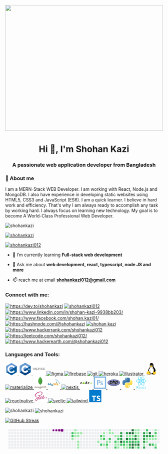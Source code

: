 <a href="#"><img width="100%" src="https://sohelislamimran.netlify.app/static/media/Developer.e0ed7fbf.svg" height="400px"/></a>
<p align="center">
<!-- <img src="https://komarev.com/ghpvc/?username=shohankazi&style=for-the-badge" alt="Shohan Kazi" /> -->
</p>
<h1 align="center">Hi 👋, I'm Shohan Kazi</h1>
<h3 align="center">A passionate web application developer from Bangladesh</h3>

### 📖 About me

I am a MERN-Stack WEB Developer. I am working with React, Node.js and MongoDB. I also have experience in developing static websites using HTML5, CSS3 and JavaScript (ES6). I am a quick learner. I believe in hard work and efficiency. That's why I am always ready to accomplish any task by working hard. I always focus on learning new technology. My goal is to become A World-Class Professional Web Developer. 
<p align="left"> <img src="https://komarev.com/ghpvc/?username=shohankazi&label=Profile%20views&color=0e75b6&style=for-the-badge" alt="shohankazi" /> </p>

<p align="left"> <a href="https://github.com/ryo-ma/github-profile-trophy"><img src="https://github-profile-trophy.vercel.app/?username=shohankazi" alt="shohankazi" /></a> </p>

<p align="left"> <a href="https://twitter.com/shohankazi012" target="blank"><img src="https://img.shields.io/twitter/follow/shohankazi012?logo=twitter&style=for-the-badge" alt="shohankazi012" /></a> </p>

- 🌱 I’m currently learning **Full-stack web development**

- 💬 Ask me about **web development, react, typescript, node JS and more**

- 📫 reach me at email **shohankazi012@gmail.com**

<h3 align="left">Connect with me:</h3>
<p align="left">
<a href="https://dev.to/shohankazi" target="blank"><img align="center" src="https://raw.githubusercontent.com/rahuldkjain/github-profile-readme-generator/master/src/images/icons/Social/devto.svg" alt="https://dev.to/shohankazi" height="30" width="40" /></a>
<a href="https://twitter.com/shohankazi012" target="blank"><img align="center" src="https://raw.githubusercontent.com/rahuldkjain/github-profile-readme-generator/master/src/images/icons/Social/twitter.svg" alt="shohankazi012" height="30" width="40" /></a>
<a href="https://linkedin.com/in/shohan-kazi-9938bb203/" target="blank"><img align="center" src="https://raw.githubusercontent.com/rahuldkjain/github-profile-readme-generator/master/src/images/icons/Social/linked-in-alt.svg" alt="https://www.linkedin.com/in/shohan-kazi-9938bb203/" height="30" width="40" /></a>
<a href="https://fb.com/shohan.kazi01/" target="blank"><img align="center" src="https://raw.githubusercontent.com/rahuldkjain/github-profile-readme-generator/master/src/images/icons/Social/facebook.svg" alt="https://www.facebook.com/shohan.kazi01/" height="30" width="40" /></a>
<a href="https://hashnode.com/@shohankazi" target="blank"><img align="center" src="https://raw.githubusercontent.com/rahuldkjain/github-profile-readme-generator/master/src/images/icons/Social/hashnode.svg" alt="https://hashnode.com/@shohankazi" height="30" width="40" /></a>
<a href="https://www.youtube.com/c/shohan kazi" target="blank"><img align="center" src="https://raw.githubusercontent.com/rahuldkjain/github-profile-readme-generator/master/src/images/icons/Social/youtube.svg" alt="shohan kazi" height="30" width="40" /></a>
<a href="https://www.hackerrank.com/shohankazi012" target="blank"><img align="center" src="https://raw.githubusercontent.com/rahuldkjain/github-profile-readme-generator/master/src/images/icons/Social/hackerrank.svg" alt="https://www.hackerrank.com/shohankazi012" height="30" width="40" /></a>
<a href="https://www.leetcode.com/shohankazi012/" target="blank"><img align="center" src="https://raw.githubusercontent.com/rahuldkjain/github-profile-readme-generator/master/src/images/icons/Social/leet-code.svg" alt="https://leetcode.com/shohankazi012/" height="30" width="40" /></a>
<a href="https://www.hackerearth.com/@shohankazi012" target="blank"><img align="center" src="https://raw.githubusercontent.com/rahuldkjain/github-profile-readme-generator/master/src/images/icons/Social/hackerearth.svg" alt="https://www.hackerearth.com/@shohankazi012" height="30" width="40" /></a>
</p>

<h3 align="left">Languages and Tools:</h3>
<p align="left"> <a href="https://www.cprogramming.com/" target="_blank" rel="noreferrer"> <img src="https://raw.githubusercontent.com/devicons/devicon/master/icons/c/c-original.svg" alt="c" width="40" height="40"/> </a> <a href="https://www.w3schools.com/cpp/" target="_blank" rel="noreferrer"> <img src="https://raw.githubusercontent.com/devicons/devicon/master/icons/cplusplus/cplusplus-original.svg" alt="cplusplus" width="40" height="40"/> </a>  <a href="https://expressjs.com" target="_blank" rel="noreferrer"> <img src="https://raw.githubusercontent.com/devicons/devicon/master/icons/express/express-original-wordmark.svg" alt="express" width="40" height="40"/> </a> <a href="https://www.figma.com/" target="_blank" rel="noreferrer"> <img src="https://www.vectorlogo.zone/logos/figma/figma-icon.svg" alt="figma" width="40" height="40"/> </a> <a href="https://firebase.google.com/" target="_blank" rel="noreferrer"> <img src="https://www.vectorlogo.zone/logos/firebase/firebase-icon.svg" alt="firebase" width="40" height="40"/> </a> <a href="https://git-scm.com/" target="_blank" rel="noreferrer"> <img src="https://www.vectorlogo.zone/logos/git-scm/git-scm-icon.svg" alt="git" width="40" height="40"/> </a> <a href="https://heroku.com" target="_blank" rel="noreferrer"> <img src="https://www.vectorlogo.zone/logos/heroku/heroku-icon.svg" alt="heroku" width="40" height="40"/> </a> <a href="https://www.adobe.com/in/products/illustrator.html" target="_blank" rel="noreferrer"> <img src="https://www.vectorlogo.zone/logos/adobe_illustrator/adobe_illustrator-icon.svg" alt="illustrator" width="40" height="40"/> </a> <a href="https://www.linux.org/" target="_blank" rel="noreferrer"> <img src="https://raw.githubusercontent.com/devicons/devicon/master/icons/linux/linux-original.svg" alt="linux" width="40" height="40"/> </a> <a href="https://materializecss.com/" target="_blank" rel="noreferrer"> <img src="https://raw.githubusercontent.com/prplx/svg-logos/5585531d45d294869c4eaab4d7cf2e9c167710a9/svg/materialize.svg" alt="materialize" width="40" height="40"/> </a> <a href="https://www.mongodb.com/" target="_blank" rel="noreferrer"> <img src="https://raw.githubusercontent.com/devicons/devicon/master/icons/mongodb/mongodb-original-wordmark.svg" alt="mongodb" width="40" height="40"/> </a> <a href="https://www.mysql.com/" target="_blank" rel="noreferrer"> <img src="https://raw.githubusercontent.com/devicons/devicon/master/icons/mysql/mysql-original-wordmark.svg" alt="mysql" width="40" height="40"/> </a> <a href="https://nextjs.org/" target="_blank" rel="noreferrer"> <img src="https://cdn.worldvectorlogo.com/logos/nextjs-2.svg" alt="nextjs" width="40" height="40"/> </a> <a href="https://nodejs.org" target="_blank" rel="noreferrer"> <img src="https://raw.githubusercontent.com/devicons/devicon/master/icons/nodejs/nodejs-original-wordmark.svg" alt="nodejs" width="40" height="40"/> </a> <a href="https://www.photoshop.com/en" target="_blank" rel="noreferrer"> <img src="https://raw.githubusercontent.com/devicons/devicon/master/icons/photoshop/photoshop-line.svg" alt="photoshop" width="40" height="40"/> </a> <a href="https://www.php.net" target="_blank" rel="noreferrer"> <img src="https://raw.githubusercontent.com/devicons/devicon/master/icons/php/php-original.svg" alt="php" width="40" height="40"/> </a> <a href="https://www.python.org" target="_blank" rel="noreferrer"> <img src="https://raw.githubusercontent.com/devicons/devicon/master/icons/python/python-original.svg" alt="python" width="40" height="40"/> </a> <a href="https://reactjs.org/" target="_blank" rel="noreferrer"> <img src="https://raw.githubusercontent.com/devicons/devicon/master/icons/react/react-original-wordmark.svg" alt="react" width="40" height="40"/> </a> <a href="https://reactnative.dev/" target="_blank" rel="noreferrer"> <img src="https://reactnative.dev/img/header_logo.svg" alt="reactnative" width="40" height="40"/> </a>  <a href="https://sass-lang.com" target="_blank" rel="noreferrer"> <img src="https://raw.githubusercontent.com/devicons/devicon/master/icons/sass/sass-original.svg" alt="sass" width="40" height="40"/> </a> <a href="https://svelte.dev" target="_blank" rel="noreferrer"> <img src="https://upload.wikimedia.org/wikipedia/commons/1/1b/Svelte_Logo.svg" alt="svelte" width="40" height="40"/> </a> <a href="https://tailwindcss.com/" target="_blank" rel="noreferrer"> <img src="https://www.vectorlogo.zone/logos/tailwindcss/tailwindcss-icon.svg" alt="tailwind" width="40" height="40"/> </a> <a href="https://www.typescriptlang.org/" target="_blank" rel="noreferrer"> <img src="https://raw.githubusercontent.com/devicons/devicon/master/icons/typescript/typescript-original.svg" alt="typescript" width="40" height="40"/> </a>  </p>

<p><img align="left" src="https://github-readme-stats.vercel.app/api/top-langs?username=shohankazi&show_icons=true&locale=en&layout=compact" alt="shohankazi" /></p>

<p>&nbsp;<img align="center" src="https://github-readme-stats.vercel.app/api?username=shohankazi&show_icons=true&locale=en" alt="shohankazi" /></p>

[![GitHub Streak](https://github-readme-streak-stats.herokuapp.com?user=shohankazi&theme=dark)](https://git.io/streak-stats)
<svg viewBox="-16 -32 880 192" width="880" height="192" xmlns="http://www.w3.org/2000/svg"><style>@keyframes c0{63.77%{fill:var(--c2)}63.79%,to{fill:var(--ce)}}@keyframes c1{63.54%{fill:var(--c2)}63.56%,to{fill:var(--ce)}}@keyframes c2{7.28%{fill:var(--c1)}7.3%,to{fill:var(--ce)}}@keyframes c3{5.46%{fill:var(--c1)}5.48%,to{fill:var(--ce)}}@keyframes c4{5.68%{fill:var(--c1)}5.7%,to{fill:var(--ce)}}@keyframes c5{6.82%{fill:var(--c1)}6.84%,to{fill:var(--ce)}}@keyframes c6{5.91%{fill:var(--c1)}5.93%,to{fill:var(--ce)}}@keyframes c7{6.6%{fill:var(--c1)}6.62%,to{fill:var(--ce)}}@keyframes c8{7.96%{fill:var(--c1)}7.98%,to{fill:var(--ce)}}@keyframes c9{8.19%{fill:var(--c1)}8.21%,to{fill:var(--ce)}}@keyframes ca{8.42%{fill:var(--c1)}8.44%,to{fill:var(--ce)}}@keyframes cb{6.14%{fill:var(--c1)}6.16%,to{fill:var(--ce)}}@keyframes cc{10.47%{fill:var(--c1)}10.49%,to{fill:var(--ce)}}@keyframes cd{61.27%{fill:var(--c2)}61.29%,to{fill:var(--ce)}}@keyframes ce{29.15%{fill:var(--c1)}29.17%,to{fill:var(--ce)}}@keyframes cf{59.22%{fill:var(--c2)}59.24%,to{fill:var(--ce)}}@keyframes cg{30.29%{fill:var(--c1)}30.31%,to{fill:var(--ce)}}@keyframes ch{30.51%{fill:var(--c1)}30.53%,to{fill:var(--ce)}}@keyframes ci{59.9%{fill:var(--c2)}59.92%,to{fill:var(--ce)}}@keyframes cj{28.46%{fill:var(--c1)}28.48%,to{fill:var(--ce)}}@keyframes ck{11.15%{fill:var(--c1)}11.17%,to{fill:var(--ce)}}@keyframes cl{58.76%{fill:var(--c2)}58.78%,to{fill:var(--ce)}}@keyframes cm{28.01%{fill:var(--c1)}28.03%,to{fill:var(--ce)}}@keyframes cn{33.25%{fill:var(--c1)}33.27%,to{fill:var(--ce)}}@keyframes co{31.2%{fill:var(--c1)}31.22%,to{fill:var(--ce)}}@keyframes cp{60.35%{fill:var(--c2)}60.37%,to{fill:var(--ce)}}@keyframes cq{11.38%{fill:var(--c1)}11.4%,to{fill:var(--ce)}}@keyframes cr{31.43%{fill:var(--c1)}31.45%,to{fill:var(--ce)}}@keyframes cs{31.88%{fill:var(--c1)}31.9%,to{fill:var(--ce)}}@keyframes ct{57.39%{fill:var(--c2)}57.41%,to{fill:var(--ce)}}@keyframes cu{12.06%{fill:var(--c1)}12.08%,to{fill:var(--ce)}}@keyframes cv{57.85%{fill:var(--c2)}57.87%,to{fill:var(--ce)}}@keyframes cw{32.11%{fill:var(--c1)}32.13%,to{fill:var(--ce)}}@keyframes cx{42.81%{fill:var(--c2)}42.83%,to{fill:var(--ce)}}@keyframes cy{42.59%{fill:var(--c1)}42.61%,to{fill:var(--ce)}}@keyframes cz{12.29%{fill:var(--c1)}12.31%,to{fill:var(--ce)}}@keyframes c10{12.52%{fill:var(--c1)}12.54%,to{fill:var(--ce)}}@keyframes c11{74.48%{fill:var(--c3)}74.5%,to{fill:var(--ce)}}@keyframes c12{74.25%{fill:var(--c3)}74.27%,to{fill:var(--ce)}}@keyframes c13{74.02%{fill:var(--c3)}74.04%,to{fill:var(--ce)}}@keyframes c14{84.27%{fill:var(--c4)}84.29%,to{fill:var(--ce)}}@keyframes c15{56.71%{fill:var(--c2)}56.73%,to{fill:var(--ce)}}@keyframes c16{56.25%{fill:var(--c2)}56.27%,to{fill:var(--ce)}}@keyframes c17{41.45%{fill:var(--c2)}41.47%,to{fill:var(--ce)}}@keyframes c18{12.97%{fill:var(--c1)}12.99%,to{fill:var(--ce)}}@keyframes c19{74.93%{fill:var(--c3)}74.95%,to{fill:var(--ce)}}@keyframes c1a{35.53%{fill:var(--c1)}35.55%,to{fill:var(--ce)}}@keyframes c1b{83.59%{fill:var(--c4)}83.61%,to{fill:var(--ce)}}@keyframes c1c{54.66%{fill:var(--c2)}54.68%,to{fill:var(--ce)}}@keyframes c1d{41.22%{fill:var(--c1)}41.24%,to{fill:var(--ce)}}@keyframes c1e{13.2%{fill:var(--c1)}13.22%,to{fill:var(--ce)}}@keyframes c1f{82.91%{fill:var(--c4)}82.93%,to{fill:var(--ce)}}@keyframes c1g{35.75%{fill:var(--c1)}35.77%,to{fill:var(--ce)}}@keyframes c1h{36.44%{fill:var(--c2)}36.46%,to{fill:var(--ce)}}@keyframes c1i{54.89%{fill:var(--c2)}54.91%,to{fill:var(--ce)}}@keyframes c1j{72.88%{fill:var(--c3)}72.9%,to{fill:var(--ce)}}@keyframes c1k{53.98%{fill:var(--c2)}54%,to{fill:var(--ce)}}@keyframes c1l{82.45%{fill:var(--c4)}82.47%,to{fill:var(--ce)}}@keyframes c1m{82.22%{fill:var(--c4)}82.24%,to{fill:var(--ce)}}@keyframes c1n{35.98%{fill:var(--c1)}36%,to{fill:var(--ce)}}@keyframes c1o{36.21%{fill:var(--c2)}36.23%,to{fill:var(--ce)}}@keyframes c1p{72.43%{fill:var(--c3)}72.45%,to{fill:var(--ce)}}@keyframes c1q{85.41%{fill:var(--c4)}85.43%,to{fill:var(--ce)}}@keyframes c1r{85.64%{fill:var(--c4)}85.66%,to{fill:var(--ce)}}@keyframes c1s{19.81%{fill:var(--c1)}19.83%,to{fill:var(--ce)}}@keyframes c1t{20.04%{fill:var(--c1)}20.06%,to{fill:var(--ce)}}@keyframes c1u{75.84%{fill:var(--c3)}75.86%,to{fill:var(--ce)}}@keyframes c1v{81.54%{fill:var(--c4)}81.56%,to{fill:var(--ce)}}@keyframes c1w{72.2%{fill:var(--c2)}72.22%,to{fill:var(--ce)}}@keyframes c1x{80.63%{fill:var(--c3)}80.65%,to{fill:var(--ce)}}@keyframes c1y{46.23%{fill:var(--c1)}46.25%,to{fill:var(--ce)}}@keyframes c1z{19.58%{fill:var(--c1)}19.6%,to{fill:var(--ce)}}@keyframes c20{20.26%{fill:var(--c1)}20.28%,to{fill:var(--ce)}}@keyframes c21{20.49%{fill:var(--c1)}20.51%,to{fill:var(--ce)}}@keyframes c22{20.72%{fill:var(--c1)}20.74%,to{fill:var(--ce)}}@keyframes c23{47.37%{fill:var(--c2)}47.39%,to{fill:var(--ce)}}@keyframes c24{80.86%{fill:var(--c4)}80.88%,to{fill:var(--ce)}}@keyframes c25{46.46%{fill:var(--c2)}46.48%,to{fill:var(--ce)}}@keyframes c26{70.83%{fill:var(--c3)}70.85%,to{fill:var(--ce)}}@keyframes c27{76.53%{fill:var(--c3)}76.55%,to{fill:var(--ce)}}@keyframes c28{77.67%{fill:var(--c3)}77.69%,to{fill:var(--ce)}}@keyframes c29{77.89%{fill:var(--c3)}77.91%,to{fill:var(--ce)}}@keyframes c2a{15.25%{fill:var(--c1)}15.27%,to{fill:var(--ce)}}@keyframes c2b{78.35%{fill:var(--c3)}78.37%,to{fill:var(--ce)}}@keyframes c2c{48.96%{fill:var(--c2)}48.98%,to{fill:var(--ce)}}@keyframes c2d{70.61%{fill:var(--c1)}70.63%,to{fill:var(--ce)}}@keyframes c2e{76.76%{fill:var(--c3)}76.78%,to{fill:var(--ce)}}@keyframes c2f{15.94%{fill:var(--c1)}15.96%,to{fill:var(--ce)}}@keyframes c2g{15.71%{fill:var(--c1)}15.73%,to{fill:var(--ce)}}@keyframes c2h{88.14%{fill:var(--c4)}88.16%,to{fill:var(--ce)}}@keyframes c2i{76.98%{fill:var(--c3)}77%,to{fill:var(--ce)}}@keyframes c2j{16.16%{fill:var(--c1)}16.18%,to{fill:var(--ce)}}@keyframes c2k{79.03%{fill:var(--c3)}79.05%,to{fill:var(--ce)}}@keyframes c2l{50.33%{fill:var(--c2)}50.35%,to{fill:var(--ce)}}@keyframes c2m{16.39%{fill:var(--c1)}16.41%,to{fill:var(--ce)}}@keyframes c2n{51.02%{fill:var(--c2)}51.04%,to{fill:var(--ce)}}@keyframes c2o{17.76%{fill:var(--c1)}17.78%,to{fill:var(--ce)}}@keyframes c2p{49.88%{fill:var(--c2)}49.9%,to{fill:var(--ce)}}@keyframes c2q{16.85%{fill:var(--c1)}16.87%,to{fill:var(--ce)}}@keyframes c2r{16.62%{fill:var(--c1)}16.64%,to{fill:var(--ce)}}@keyframes c2s{23%{fill:var(--c1)}23.02%,to{fill:var(--ce)}}@keyframes c2t{51.47%{fill:var(--c2)}51.49%,to{fill:var(--ce)}}@keyframes u0{5.46%{transform:scale(0,1)}5.48%,5.68%{transform:scale(.02,1)}5.7%,5.91%{transform:scale(.04,1)}5.93%,6.14%{transform:scale(.07,1)}6.16%,6.6%{transform:scale(.09,1)}6.62%,6.82%{transform:scale(.11,1)}6.84%,7.28%{transform:scale(.13,1)}7.3%,7.96%{transform:scale(.15,1)}7.98%,8.19%{transform:scale(.17,1)}8.21%,8.42%{transform:scale(.2,1)}10.47%,8.44%{transform:scale(.22,1)}10.49%,11.15%{transform:scale(.24,1)}11.17%,11.38%{transform:scale(.26,1)}11.4%,12.06%{transform:scale(.28,1)}12.08%,12.29%{transform:scale(.3,1)}12.31%,12.52%{transform:scale(.33,1)}12.54%,12.97%{transform:scale(.35,1)}12.99%,13.2%{transform:scale(.37,1)}13.22%,15.25%{transform:scale(.39,1)}15.27%,15.71%{transform:scale(.41,1)}15.73%,15.94%{transform:scale(.43,1)}15.96%,16.16%{transform:scale(.46,1)}16.18%,16.39%{transform:scale(.48,1)}16.41%,16.62%{transform:scale(.5,1)}16.64%,16.85%{transform:scale(.52,1)}16.87%,17.76%{transform:scale(.54,1)}17.78%,19.58%{transform:scale(.57,1)}19.6%,19.81%{transform:scale(.59,1)}19.83%,20.04%{transform:scale(.61,1)}20.06%,20.26%{transform:scale(.63,1)}20.28%,20.49%{transform:scale(.65,1)}20.51%,20.72%{transform:scale(.67,1)}20.74%,23%{transform:scale(.7,1)}23.02%,28.01%{transform:scale(.72,1)}28.03%,28.46%{transform:scale(.74,1)}28.48%,29.15%{transform:scale(.76,1)}29.17%,30.29%{transform:scale(.78,1)}30.31%,30.51%{transform:scale(.8,1)}30.53%,31.2%{transform:scale(.83,1)}31.22%,31.43%{transform:scale(.85,1)}31.45%,31.88%{transform:scale(.87,1)}31.9%,32.11%{transform:scale(.89,1)}32.13%,33.25%{transform:scale(.91,1)}33.27%,35.53%{transform:scale(.93,1)}35.55%,35.75%{transform:scale(.96,1)}35.77%,35.98%{transform:scale(.98,1)}36%,to{transform:scale(1,1)}}@keyframes u1{36.21%{transform:scale(0,1)}36.23%,36.44%{transform:scale(.5,1)}36.46%,to{transform:scale(1,1)}}@keyframes u2{41.22%{transform:scale(0,1)}41.24%,to{transform:scale(1,1)}}@keyframes u3{41.45%{transform:scale(0,1)}41.47%,to{transform:scale(1,1)}}@keyframes u4{42.59%{transform:scale(0,1)}42.61%,to{transform:scale(1,1)}}@keyframes u5{42.81%{transform:scale(0,1)}42.83%,to{transform:scale(1,1)}}@keyframes u6{46.23%{transform:scale(0,1)}46.25%,to{transform:scale(1,1)}}@keyframes u7{46.46%{transform:scale(0,1)}46.48%,47.37%{transform:scale(.05,1)}47.39%,48.96%{transform:scale(.1,1)}48.98%,49.88%{transform:scale(.14,1)}49.9%,50.33%{transform:scale(.19,1)}50.35%,51.02%{transform:scale(.24,1)}51.04%,51.47%{transform:scale(.29,1)}51.49%,53.98%{transform:scale(.33,1)}54%,54.66%{transform:scale(.38,1)}54.68%,54.89%{transform:scale(.43,1)}54.91%,56.25%{transform:scale(.48,1)}56.27%,56.71%{transform:scale(.52,1)}56.73%,57.39%{transform:scale(.57,1)}57.41%,57.85%{transform:scale(.62,1)}57.87%,58.76%{transform:scale(.67,1)}58.78%,59.22%{transform:scale(.71,1)}59.24%,59.9%{transform:scale(.76,1)}59.92%,60.35%{transform:scale(.81,1)}60.37%,61.27%{transform:scale(.86,1)}61.29%,63.54%{transform:scale(.9,1)}63.56%,63.77%{transform:scale(.95,1)}63.79%,to{transform:scale(1,1)}}@keyframes u8{70.61%{transform:scale(0,1)}70.63%,to{transform:scale(1,1)}}@keyframes u9{70.83%{transform:scale(0,1)}70.85%,to{transform:scale(1,1)}}@keyframes ua{72.2%{transform:scale(0,1)}72.22%,to{transform:scale(1,1)}}@keyframes ub{72.43%{transform:scale(0,1)}72.45%,72.88%{transform:scale(.07,1)}72.9%,74.02%{transform:scale(.13,1)}74.04%,74.25%{transform:scale(.2,1)}74.27%,74.48%{transform:scale(.27,1)}74.5%,74.93%{transform:scale(.33,1)}74.95%,75.84%{transform:scale(.4,1)}75.86%,76.53%{transform:scale(.47,1)}76.55%,76.76%{transform:scale(.53,1)}76.78%,76.98%{transform:scale(.6,1)}77%,77.67%{transform:scale(.67,1)}77.69%,77.89%{transform:scale(.73,1)}77.91%,78.35%{transform:scale(.8,1)}78.37%,79.03%{transform:scale(.87,1)}79.05%,80.63%{transform:scale(.93,1)}80.65%,to{transform:scale(1,1)}}@keyframes uc{80.86%{transform:scale(0,1)}80.88%,81.54%{transform:scale(.1,1)}81.56%,82.22%{transform:scale(.2,1)}82.24%,82.45%{transform:scale(.3,1)}82.47%,82.91%{transform:scale(.4,1)}82.93%,83.59%{transform:scale(.5,1)}83.61%,84.27%{transform:scale(.6,1)}84.29%,85.41%{transform:scale(.7,1)}85.43%,85.64%{transform:scale(.8,1)}85.66%,88.14%{transform:scale(.9,1)}88.16%,to{transform:scale(1,1)}}@keyframes s0{0%,99.77%{transform:translate(0,-16px)}.23%{transform:translate(0,0)}5.47%{transform:translate(368px,0)}5.69%{transform:translate(368px,16px)}6.15%{transform:translate(400px,16px)}6.38%{transform:translate(400px,32px)}6.83%{transform:translate(368px,32px)}7.06%{transform:translate(368px,48px)}7.29%{transform:translate(352px,48px)}7.52%{transform:translate(352px,64px)}7.97%{transform:translate(384px,64px)}8.43%{transform:translate(384px,96px)}10.02%{transform:translate(496px,96px)}10.48%{transform:translate(496px,64px)}11.62%{transform:translate(576px,64px)}11.85%,39.64%,58.31%{transform:translate(576px,80px)}12.3%,40.09%,56.95%{transform:translate(608px,80px)}12.53%,40.32%,42.14%,44.42%{transform:translate(608px,96px)}13.21%,41%,54.21%{transform:translate(656px,96px)}13.44%{transform:translate(656px,112px)}14.58%{transform:translate(736px,112px)}15.03%,21.41%{transform:translate(736px,80px)}15.49%,21.87%{transform:translate(768px,80px)}15.95%{transform:translate(768px,48px)}16.63%{transform:translate(816px,48px)}16.86%{transform:translate(816px,32px)}17.08%{transform:translate(832px,32px)}17.54%{transform:translate(832px,0)}17.77%,49.66%{transform:translate(816px,0)}18%{transform:translate(816px,-16px)}19.36%{transform:translate(720px,-16px)}19.59%{transform:translate(720px,0)}19.82%,69.48%{transform:translate(704px,0)}20.05%,82%{transform:translate(704px,16px)}20.27%{transform:translate(720px,16px)}20.73%,47.61%,81.32%{transform:translate(720px,48px)}20.96%,47.84%{transform:translate(736px,48px)}22.1%{transform:translate(768px,64px)}22.78%{transform:translate(816px,64px)}23.01%,51.25%{transform:translate(816px,80px)}23.23%{transform:translate(832px,80px)}23.69%{transform:translate(832px,112px)}27.33%{transform:translate(576px,112px)}27.56%,58.09%{transform:translate(576px,96px)}28.25%{transform:translate(528px,96px)}28.7%,59.68%{transform:translate(528px,64px)}28.93%,59.45%{transform:translate(512px,64px)}29.16%{transform:translate(512px,48px)}29.38%{transform:translate(496px,48px)}29.84%{transform:translate(496px,16px)}30.3%{transform:translate(528px,16px)}30.52%{transform:translate(528px,32px)}30.98%,60.59%{transform:translate(560px,32px)}31.21%,33.49%{transform:translate(560px,16px)}31.66%,67.2%{transform:translate(592px,16px)}31.89%,38.72%,43.28%{transform:translate(592px,32px)}32.12%,43.05%{transform:translate(608px,32px)}32.57%,34.4%{transform:translate(608px,0)}33.26%{transform:translate(560px,0)}34.17%{transform:translate(608px,16px)}34.85%,37.59%{transform:translate(640px,0)}35.31%,37.13%,55.81%{transform:translate(640px,32px)}35.99%{transform:translate(688px,32px)}36.22%{transform:translate(688px,48px)}36.45%{transform:translate(672px,48px)}36.67%,55.35%{transform:translate(672px,32px)}38.27%,67.43%{transform:translate(592px,0)}38.95%{transform:translate(576px,32px)}41.23%,73.12%{transform:translate(656px,80px)}41.46%,56.49%{transform:translate(640px,80px)}41.69%{transform:translate(640px,96px)}43.51%{transform:translate(592px,48px)}43.74%{transform:translate(608px,48px)}44.65%{transform:translate(624px,96px)}44.87%{transform:translate(624px,112px)}46.01%{transform:translate(704px,112px)}46.24%{transform:translate(704px,96px)}46.7%{transform:translate(736px,96px)}47.15%,71.75%{transform:translate(736px,64px)}47.38%{transform:translate(720px,64px)}48.52%{transform:translate(736px,0)}49.89%{transform:translate(816px,16px)}50.11%{transform:translate(800px,16px)}51.03%{transform:translate(800px,80px)}51.48%{transform:translate(816px,96px)}52.16%{transform:translate(768px,96px)}52.39%{transform:translate(768px,112px)}53.76%{transform:translate(672px,112px)}53.99%{transform:translate(672px,96px)}54.67%,73.35%{transform:translate(656px,64px)}54.9%,72.67%{transform:translate(672px,64px)}57.18%{transform:translate(608px,64px)}57.4%{transform:translate(592px,64px)}57.86%{transform:translate(592px,96px)}59.23%{transform:translate(512px,80px)}59.91%{transform:translate(528px,48px)}60.36%{transform:translate(560px,48px)}63.55%{transform:translate(352px,32px)}63.78%{transform:translate(352px,16px)}67.88%{transform:translate(624px,0)}68.11%{transform:translate(624px,-16px)}69.25%{transform:translate(704px,-16px)}70.39%{transform:translate(768px,0)}70.62%{transform:translate(768px,16px)}71.07%{transform:translate(736px,16px)}72.89%{transform:translate(672px,80px)}73.58%{transform:translate(640px,64px)}73.8%{transform:translate(640px,48px)}74.03%,84.05%{transform:translate(624px,48px)}74.49%{transform:translate(624px,16px)}74.94%,83.14%{transform:translate(656px,16px)}75.17%{transform:translate(656px,32px)}76.99%{transform:translate(784px,32px)}77.22%{transform:translate(784px,48px)}77.68%{transform:translate(752px,48px)}78.36%{transform:translate(752px,96px)}78.82%,87.02%{transform:translate(784px,96px)}79.27%{transform:translate(784px,64px)}80.41%{transform:translate(704px,64px)}80.64%{transform:translate(704px,80px)}80.87%{transform:translate(720px,80px)}81.55%{transform:translate(704px,48px)}82.23%{transform:translate(688px,16px)}82.46%{transform:translate(688px,0)}82.69%{transform:translate(672px,0)}82.92%{transform:translate(672px,16px)}83.6%{transform:translate(656px,48px)}84.28%{transform:translate(624px,64px)}85.19%{transform:translate(688px,64px)}85.65%{transform:translate(688px,96px)}88.15%{transform:translate(784px,16px)}97.49%{transform:translate(128px,16px)}97.72%{transform:translate(128px,0)}97.95%{transform:translate(112px,0)}98.18%{transform:translate(112px,-16px)}}@keyframes s1{0%,99.77%{transform:translate(16px,-16px)}.23%{transform:translate(0,-16px)}.46%{transform:translate(0,0)}5.69%{transform:translate(368px,0)}5.92%{transform:translate(368px,16px)}6.38%{transform:translate(400px,16px)}6.61%{transform:translate(400px,32px)}7.06%{transform:translate(368px,32px)}7.29%{transform:translate(368px,48px)}7.52%{transform:translate(352px,48px)}7.74%{transform:translate(352px,64px)}8.2%{transform:translate(384px,64px)}8.66%{transform:translate(384px,96px)}10.25%{transform:translate(496px,96px)}10.71%{transform:translate(496px,64px)}11.85%{transform:translate(576px,64px)}12.07%,39.86%,58.54%{transform:translate(576px,80px)}12.53%,40.32%,57.18%{transform:translate(608px,80px)}12.76%,40.55%,42.37%,44.65%{transform:translate(608px,96px)}13.44%,41.23%,54.44%{transform:translate(656px,96px)}13.67%{transform:translate(656px,112px)}14.81%{transform:translate(736px,112px)}15.26%,21.64%{transform:translate(736px,80px)}15.72%,22.1%{transform:translate(768px,80px)}16.17%{transform:translate(768px,48px)}16.86%{transform:translate(816px,48px)}17.08%{transform:translate(816px,32px)}17.31%{transform:translate(832px,32px)}17.77%{transform:translate(832px,0)}18%,49.89%{transform:translate(816px,0)}18.22%{transform:translate(816px,-16px)}19.59%{transform:translate(720px,-16px)}19.82%{transform:translate(720px,0)}20.05%,69.7%{transform:translate(704px,0)}20.27%,82.23%{transform:translate(704px,16px)}20.5%{transform:translate(720px,16px)}20.96%,47.84%,81.55%{transform:translate(720px,48px)}21.18%,48.06%{transform:translate(736px,48px)}22.32%{transform:translate(768px,64px)}23.01%{transform:translate(816px,64px)}23.23%,51.48%{transform:translate(816px,80px)}23.46%{transform:translate(832px,80px)}23.92%{transform:translate(832px,112px)}27.56%{transform:translate(576px,112px)}27.79%,58.31%{transform:translate(576px,96px)}28.47%{transform:translate(528px,96px)}28.93%,59.91%{transform:translate(528px,64px)}29.16%,59.68%{transform:translate(512px,64px)}29.38%{transform:translate(512px,48px)}29.61%{transform:translate(496px,48px)}30.07%{transform:translate(496px,16px)}30.52%{transform:translate(528px,16px)}30.75%{transform:translate(528px,32px)}31.21%,60.82%{transform:translate(560px,32px)}31.44%,33.71%{transform:translate(560px,16px)}31.89%,67.43%{transform:translate(592px,16px)}32.12%,38.95%,43.51%{transform:translate(592px,32px)}32.35%,43.28%{transform:translate(608px,32px)}32.8%,34.62%{transform:translate(608px,0)}33.49%{transform:translate(560px,0)}34.4%{transform:translate(608px,16px)}35.08%,37.81%{transform:translate(640px,0)}35.54%,37.36%,56.04%{transform:translate(640px,32px)}36.22%{transform:translate(688px,32px)}36.45%{transform:translate(688px,48px)}36.67%{transform:translate(672px,48px)}36.9%,55.58%{transform:translate(672px,32px)}38.5%,67.65%{transform:translate(592px,0)}39.18%{transform:translate(576px,32px)}41.46%,73.35%{transform:translate(656px,80px)}41.69%,56.72%{transform:translate(640px,80px)}41.91%{transform:translate(640px,96px)}43.74%{transform:translate(592px,48px)}43.96%{transform:translate(608px,48px)}44.87%{transform:translate(624px,96px)}45.1%{transform:translate(624px,112px)}46.24%{transform:translate(704px,112px)}46.47%{transform:translate(704px,96px)}46.92%{transform:translate(736px,96px)}47.38%,71.98%{transform:translate(736px,64px)}47.61%{transform:translate(720px,64px)}48.75%{transform:translate(736px,0)}50.11%{transform:translate(816px,16px)}50.34%{transform:translate(800px,16px)}51.25%{transform:translate(800px,80px)}51.71%{transform:translate(816px,96px)}52.39%{transform:translate(768px,96px)}52.62%{transform:translate(768px,112px)}53.99%{transform:translate(672px,112px)}54.21%{transform:translate(672px,96px)}54.9%,73.58%{transform:translate(656px,64px)}55.13%,72.89%{transform:translate(672px,64px)}57.4%{transform:translate(608px,64px)}57.63%{transform:translate(592px,64px)}58.09%{transform:translate(592px,96px)}59.45%{transform:translate(512px,80px)}60.14%{transform:translate(528px,48px)}60.59%{transform:translate(560px,48px)}63.78%{transform:translate(352px,32px)}64.01%{transform:translate(352px,16px)}68.11%{transform:translate(624px,0)}68.34%{transform:translate(624px,-16px)}69.48%{transform:translate(704px,-16px)}70.62%{transform:translate(768px,0)}70.84%{transform:translate(768px,16px)}71.3%{transform:translate(736px,16px)}73.12%{transform:translate(672px,80px)}73.8%{transform:translate(640px,64px)}74.03%{transform:translate(640px,48px)}74.26%,84.28%{transform:translate(624px,48px)}74.72%{transform:translate(624px,16px)}75.17%,83.37%{transform:translate(656px,16px)}75.4%{transform:translate(656px,32px)}77.22%{transform:translate(784px,32px)}77.45%{transform:translate(784px,48px)}77.9%{transform:translate(752px,48px)}78.59%{transform:translate(752px,96px)}79.04%,87.24%{transform:translate(784px,96px)}79.5%{transform:translate(784px,64px)}80.64%{transform:translate(704px,64px)}80.87%{transform:translate(704px,80px)}81.09%{transform:translate(720px,80px)}81.78%{transform:translate(704px,48px)}82.46%{transform:translate(688px,16px)}82.69%{transform:translate(688px,0)}82.92%{transform:translate(672px,0)}83.14%{transform:translate(672px,16px)}83.83%{transform:translate(656px,48px)}84.51%{transform:translate(624px,64px)}85.42%{transform:translate(688px,64px)}85.88%{transform:translate(688px,96px)}88.38%{transform:translate(784px,16px)}97.72%{transform:translate(128px,16px)}97.95%{transform:translate(128px,0)}98.18%{transform:translate(112px,0)}98.41%{transform:translate(112px,-16px)}}@keyframes s2{0%,99.77%{transform:translate(32px,-16px)}.46%{transform:translate(0,-16px)}.68%{transform:translate(0,0)}5.92%{transform:translate(368px,0)}6.15%{transform:translate(368px,16px)}6.61%{transform:translate(400px,16px)}6.83%{transform:translate(400px,32px)}7.29%{transform:translate(368px,32px)}7.52%{transform:translate(368px,48px)}7.74%{transform:translate(352px,48px)}7.97%{transform:translate(352px,64px)}8.43%{transform:translate(384px,64px)}8.88%{transform:translate(384px,96px)}10.48%{transform:translate(496px,96px)}10.93%{transform:translate(496px,64px)}12.07%{transform:translate(576px,64px)}12.3%,40.09%,58.77%{transform:translate(576px,80px)}12.76%,40.55%,57.4%{transform:translate(608px,80px)}12.98%,40.77%,42.6%,44.87%{transform:translate(608px,96px)}13.67%,41.46%,54.67%{transform:translate(656px,96px)}13.9%{transform:translate(656px,112px)}15.03%{transform:translate(736px,112px)}15.49%,21.87%{transform:translate(736px,80px)}15.95%,22.32%{transform:translate(768px,80px)}16.4%{transform:translate(768px,48px)}17.08%{transform:translate(816px,48px)}17.31%{transform:translate(816px,32px)}17.54%{transform:translate(832px,32px)}18%{transform:translate(832px,0)}18.22%,50.11%{transform:translate(816px,0)}18.45%{transform:translate(816px,-16px)}19.82%{transform:translate(720px,-16px)}20.05%{transform:translate(720px,0)}20.27%,69.93%{transform:translate(704px,0)}20.5%,82.46%{transform:translate(704px,16px)}20.73%{transform:translate(720px,16px)}21.18%,48.06%,81.78%{transform:translate(720px,48px)}21.41%,48.29%{transform:translate(736px,48px)}22.55%{transform:translate(768px,64px)}23.23%{transform:translate(816px,64px)}23.46%,51.71%{transform:translate(816px,80px)}23.69%{transform:translate(832px,80px)}24.15%{transform:translate(832px,112px)}27.79%{transform:translate(576px,112px)}28.02%,58.54%{transform:translate(576px,96px)}28.7%{transform:translate(528px,96px)}29.16%,60.14%{transform:translate(528px,64px)}29.38%,59.91%{transform:translate(512px,64px)}29.61%{transform:translate(512px,48px)}29.84%{transform:translate(496px,48px)}30.3%{transform:translate(496px,16px)}30.75%{transform:translate(528px,16px)}30.98%{transform:translate(528px,32px)}31.44%,61.05%{transform:translate(560px,32px)}31.66%,33.94%{transform:translate(560px,16px)}32.12%,67.65%{transform:translate(592px,16px)}32.35%,39.18%,43.74%{transform:translate(592px,32px)}32.57%,43.51%{transform:translate(608px,32px)}33.03%,34.85%{transform:translate(608px,0)}33.71%{transform:translate(560px,0)}34.62%{transform:translate(608px,16px)}35.31%,38.04%{transform:translate(640px,0)}35.76%,37.59%,56.26%{transform:translate(640px,32px)}36.45%{transform:translate(688px,32px)}36.67%{transform:translate(688px,48px)}36.9%{transform:translate(672px,48px)}37.13%,55.81%{transform:translate(672px,32px)}38.72%,67.88%{transform:translate(592px,0)}39.41%{transform:translate(576px,32px)}41.69%,73.58%{transform:translate(656px,80px)}41.91%,56.95%{transform:translate(640px,80px)}42.14%{transform:translate(640px,96px)}43.96%{transform:translate(592px,48px)}44.19%{transform:translate(608px,48px)}45.1%{transform:translate(624px,96px)}45.33%{transform:translate(624px,112px)}46.47%{transform:translate(704px,112px)}46.7%{transform:translate(704px,96px)}47.15%{transform:translate(736px,96px)}47.61%,72.21%{transform:translate(736px,64px)}47.84%{transform:translate(720px,64px)}48.97%{transform:translate(736px,0)}50.34%{transform:translate(816px,16px)}50.57%{transform:translate(800px,16px)}51.48%{transform:translate(800px,80px)}51.94%{transform:translate(816px,96px)}52.62%{transform:translate(768px,96px)}52.85%{transform:translate(768px,112px)}54.21%{transform:translate(672px,112px)}54.44%{transform:translate(672px,96px)}55.13%,73.8%{transform:translate(656px,64px)}55.35%,73.12%{transform:translate(672px,64px)}57.63%{transform:translate(608px,64px)}57.86%{transform:translate(592px,64px)}58.31%{transform:translate(592px,96px)}59.68%{transform:translate(512px,80px)}60.36%{transform:translate(528px,48px)}60.82%{transform:translate(560px,48px)}64.01%{transform:translate(352px,32px)}64.24%{transform:translate(352px,16px)}68.34%{transform:translate(624px,0)}68.56%{transform:translate(624px,-16px)}69.7%{transform:translate(704px,-16px)}70.84%{transform:translate(768px,0)}71.07%{transform:translate(768px,16px)}71.53%{transform:translate(736px,16px)}73.35%{transform:translate(672px,80px)}74.03%{transform:translate(640px,64px)}74.26%{transform:translate(640px,48px)}74.49%,84.51%{transform:translate(624px,48px)}74.94%{transform:translate(624px,16px)}75.4%,83.6%{transform:translate(656px,16px)}75.63%{transform:translate(656px,32px)}77.45%{transform:translate(784px,32px)}77.68%{transform:translate(784px,48px)}78.13%{transform:translate(752px,48px)}78.82%{transform:translate(752px,96px)}79.27%,87.47%{transform:translate(784px,96px)}79.73%{transform:translate(784px,64px)}80.87%{transform:translate(704px,64px)}81.09%{transform:translate(704px,80px)}81.32%{transform:translate(720px,80px)}82%{transform:translate(704px,48px)}82.69%{transform:translate(688px,16px)}82.92%{transform:translate(688px,0)}83.14%{transform:translate(672px,0)}83.37%{transform:translate(672px,16px)}84.05%{transform:translate(656px,48px)}84.74%{transform:translate(624px,64px)}85.65%{transform:translate(688px,64px)}86.1%{transform:translate(688px,96px)}88.61%{transform:translate(784px,16px)}97.95%{transform:translate(128px,16px)}98.18%{transform:translate(128px,0)}98.41%{transform:translate(112px,0)}98.63%{transform:translate(112px,-16px)}}@keyframes s3{0%,99.77%{transform:translate(48px,-16px)}.68%{transform:translate(0,-16px)}.91%{transform:translate(0,0)}6.15%{transform:translate(368px,0)}6.38%{transform:translate(368px,16px)}6.83%{transform:translate(400px,16px)}7.06%{transform:translate(400px,32px)}7.52%{transform:translate(368px,32px)}7.74%{transform:translate(368px,48px)}7.97%{transform:translate(352px,48px)}8.2%{transform:translate(352px,64px)}8.66%{transform:translate(384px,64px)}9.11%{transform:translate(384px,96px)}10.71%{transform:translate(496px,96px)}11.16%{transform:translate(496px,64px)}12.3%{transform:translate(576px,64px)}12.53%,40.32%,59%{transform:translate(576px,80px)}12.98%,40.77%,57.63%{transform:translate(608px,80px)}13.21%,41%,42.82%,45.1%{transform:translate(608px,96px)}13.9%,41.69%,54.9%{transform:translate(656px,96px)}14.12%{transform:translate(656px,112px)}15.26%{transform:translate(736px,112px)}15.72%,22.1%{transform:translate(736px,80px)}16.17%,22.55%{transform:translate(768px,80px)}16.63%{transform:translate(768px,48px)}17.31%{transform:translate(816px,48px)}17.54%{transform:translate(816px,32px)}17.77%{transform:translate(832px,32px)}18.22%{transform:translate(832px,0)}18.45%,50.34%{transform:translate(816px,0)}18.68%{transform:translate(816px,-16px)}20.05%{transform:translate(720px,-16px)}20.27%{transform:translate(720px,0)}20.5%,70.16%{transform:translate(704px,0)}20.73%,82.69%{transform:translate(704px,16px)}20.96%{transform:translate(720px,16px)}21.41%,48.29%,82%{transform:translate(720px,48px)}21.64%,48.52%{transform:translate(736px,48px)}22.78%{transform:translate(768px,64px)}23.46%{transform:translate(816px,64px)}23.69%,51.94%{transform:translate(816px,80px)}23.92%{transform:translate(832px,80px)}24.37%{transform:translate(832px,112px)}28.02%{transform:translate(576px,112px)}28.25%,58.77%{transform:translate(576px,96px)}28.93%{transform:translate(528px,96px)}29.38%,60.36%{transform:translate(528px,64px)}29.61%,60.14%{transform:translate(512px,64px)}29.84%{transform:translate(512px,48px)}30.07%{transform:translate(496px,48px)}30.52%{transform:translate(496px,16px)}30.98%{transform:translate(528px,16px)}31.21%{transform:translate(528px,32px)}31.66%,61.28%{transform:translate(560px,32px)}31.89%,34.17%{transform:translate(560px,16px)}32.35%,67.88%{transform:translate(592px,16px)}32.57%,39.41%,43.96%{transform:translate(592px,32px)}32.8%,43.74%{transform:translate(608px,32px)}33.26%,35.08%{transform:translate(608px,0)}33.94%{transform:translate(560px,0)}34.85%{transform:translate(608px,16px)}35.54%,38.27%{transform:translate(640px,0)}35.99%,37.81%,56.49%{transform:translate(640px,32px)}36.67%{transform:translate(688px,32px)}36.9%{transform:translate(688px,48px)}37.13%{transform:translate(672px,48px)}37.36%,56.04%{transform:translate(672px,32px)}38.95%,68.11%{transform:translate(592px,0)}39.64%{transform:translate(576px,32px)}41.91%,73.8%{transform:translate(656px,80px)}42.14%,57.18%{transform:translate(640px,80px)}42.37%{transform:translate(640px,96px)}44.19%{transform:translate(592px,48px)}44.42%{transform:translate(608px,48px)}45.33%{transform:translate(624px,96px)}45.56%{transform:translate(624px,112px)}46.7%{transform:translate(704px,112px)}46.92%{transform:translate(704px,96px)}47.38%{transform:translate(736px,96px)}47.84%,72.44%{transform:translate(736px,64px)}48.06%{transform:translate(720px,64px)}49.2%{transform:translate(736px,0)}50.57%{transform:translate(816px,16px)}50.8%{transform:translate(800px,16px)}51.71%{transform:translate(800px,80px)}52.16%{transform:translate(816px,96px)}52.85%{transform:translate(768px,96px)}53.08%{transform:translate(768px,112px)}54.44%{transform:translate(672px,112px)}54.67%{transform:translate(672px,96px)}55.35%,74.03%{transform:translate(656px,64px)}55.58%,73.35%{transform:translate(672px,64px)}57.86%{transform:translate(608px,64px)}58.09%{transform:translate(592px,64px)}58.54%{transform:translate(592px,96px)}59.91%{transform:translate(512px,80px)}60.59%{transform:translate(528px,48px)}61.05%{transform:translate(560px,48px)}64.24%{transform:translate(352px,32px)}64.46%{transform:translate(352px,16px)}68.56%{transform:translate(624px,0)}68.79%{transform:translate(624px,-16px)}69.93%{transform:translate(704px,-16px)}71.07%{transform:translate(768px,0)}71.3%{transform:translate(768px,16px)}71.75%{transform:translate(736px,16px)}73.58%{transform:translate(672px,80px)}74.26%{transform:translate(640px,64px)}74.49%{transform:translate(640px,48px)}74.72%,84.74%{transform:translate(624px,48px)}75.17%{transform:translate(624px,16px)}75.63%,83.83%{transform:translate(656px,16px)}75.85%{transform:translate(656px,32px)}77.68%{transform:translate(784px,32px)}77.9%{transform:translate(784px,48px)}78.36%{transform:translate(752px,48px)}79.04%{transform:translate(752px,96px)}79.5%,87.7%{transform:translate(784px,96px)}79.95%{transform:translate(784px,64px)}81.09%{transform:translate(704px,64px)}81.32%{transform:translate(704px,80px)}81.55%{transform:translate(720px,80px)}82.23%{transform:translate(704px,48px)}82.92%{transform:translate(688px,16px)}83.14%{transform:translate(688px,0)}83.37%{transform:translate(672px,0)}83.6%{transform:translate(672px,16px)}84.28%{transform:translate(656px,48px)}84.97%{transform:translate(624px,64px)}85.88%{transform:translate(688px,64px)}86.33%{transform:translate(688px,96px)}88.84%{transform:translate(784px,16px)}98.18%{transform:translate(128px,16px)}98.41%{transform:translate(128px,0)}98.63%{transform:translate(112px,0)}98.86%{transform:translate(112px,-16px)}}:root{--cb:#1b1f230a;--cs:purple;--ce:#ebedf0;--c0:#ebedf0;--c1:#9be9a8;--c2:#40c463;--c3:#30a14e;--c4:#216e39}@media (prefers-color-scheme:dark){:root{--cb:#1b1f230a;--cs:purple;--ce:#161b22;--c1:#01311f;--c2:#034525;--c3:#0f6d31;--c4:#00c647}}.c{shape-rendering:geometricPrecision;rx:2;ry:2;fill:var(--ce);stroke-width:1px;stroke:var(--cb);animation:none 43900ms linear infinite}.c.c0,.c.c1{fill:var(--c2);animation-name:c0}.c.c1{animation-name:c1}.c.c2,.c.c3{fill:var(--c1);animation-name:c2}.c.c3{animation-name:c3}.c.c4,.c.c5,.c.c6{fill:var(--c1);animation-name:c4}.c.c5,.c.c6{animation-name:c5}.c.c6{animation-name:c6}.c.c7,.c.c8,.c.c9{fill:var(--c1);animation-name:c7}.c.c8,.c.c9{animation-name:c8}.c.c9{animation-name:c9}.c.ca,.c.cb,.c.cc{fill:var(--c1);animation-name:ca}.c.cb,.c.cc{animation-name:cb}.c.cc{animation-name:cc}.c.cd{fill:var(--c2);animation-name:cd}.c.ce{fill:var(--c1);animation-name:ce}.c.cf{fill:var(--c2);animation-name:cf}.c.cg,.c.ch{fill:var(--c1);animation-name:cg}.c.ch{animation-name:ch}.c.ci{fill:var(--c2);animation-name:ci}.c.cj,.c.ck{fill:var(--c1);animation-name:cj}.c.ck{animation-name:ck}.c.cl{fill:var(--c2);animation-name:cl}.c.cm,.c.cn,.c.co{fill:var(--c1);animation-name:cm}.c.cn,.c.co{animation-name:cn}.c.co{animation-name:co}.c.cp{fill:var(--c2);animation-name:cp}.c.cq,.c.cr,.c.cs{fill:var(--c1);animation-name:cq}.c.cr,.c.cs{animation-name:cr}.c.cs{animation-name:cs}.c.ct{fill:var(--c2);animation-name:ct}.c.cu{fill:var(--c1);animation-name:cu}.c.cv{fill:var(--c2);animation-name:cv}.c.cw{fill:var(--c1);animation-name:cw}.c.cx{fill:var(--c2);animation-name:cx}.c.c10,.c.cy,.c.cz{fill:var(--c1);animation-name:cy}.c.c10,.c.cz{animation-name:cz}.c.c10{animation-name:c10}.c.c11,.c.c12,.c.c13{fill:var(--c3);animation-name:c11}.c.c12,.c.c13{animation-name:c12}.c.c13{animation-name:c13}.c.c14{fill:var(--c4);animation-name:c14}.c.c15,.c.c16,.c.c17{fill:var(--c2);animation-name:c15}.c.c16,.c.c17{animation-name:c16}.c.c17{animation-name:c17}.c.c18{fill:var(--c1);animation-name:c18}.c.c19{fill:var(--c3);animation-name:c19}.c.c1a{fill:var(--c1);animation-name:c1a}.c.c1b{fill:var(--c4);animation-name:c1b}.c.c1c{fill:var(--c2);animation-name:c1c}.c.c1d,.c.c1e{fill:var(--c1);animation-name:c1d}.c.c1e{animation-name:c1e}.c.c1f{fill:var(--c4);animation-name:c1f}.c.c1g{fill:var(--c1);animation-name:c1g}.c.c1h,.c.c1i{fill:var(--c2);animation-name:c1h}.c.c1i{animation-name:c1i}.c.c1j{fill:var(--c3);animation-name:c1j}.c.c1k{fill:var(--c2);animation-name:c1k}.c.c1l,.c.c1m{fill:var(--c4);animation-name:c1l}.c.c1m{animation-name:c1m}.c.c1n{fill:var(--c1);animation-name:c1n}.c.c1o{fill:var(--c2);animation-name:c1o}.c.c1p{fill:var(--c3);animation-name:c1p}.c.c1q,.c.c1r{fill:var(--c4);animation-name:c1q}.c.c1r{animation-name:c1r}.c.c1s,.c.c1t{fill:var(--c1);animation-name:c1s}.c.c1t{animation-name:c1t}.c.c1u{fill:var(--c3);animation-name:c1u}.c.c1v{fill:var(--c4);animation-name:c1v}.c.c1w{fill:var(--c2);animation-name:c1w}.c.c1x{fill:var(--c3);animation-name:c1x}.c.c1y,.c.c1z{fill:var(--c1);animation-name:c1y}.c.c1z{animation-name:c1z}.c.c20,.c.c21,.c.c22{fill:var(--c1);animation-name:c20}.c.c21,.c.c22{animation-name:c21}.c.c22{animation-name:c22}.c.c23{fill:var(--c2);animation-name:c23}.c.c24{fill:var(--c4);animation-name:c24}.c.c25{fill:var(--c2);animation-name:c25}.c.c26{fill:var(--c3);animation-name:c26}.c.c27,.c.c28,.c.c29{fill:var(--c3);animation-name:c27}.c.c28,.c.c29{animation-name:c28}.c.c29{animation-name:c29}.c.c2a{fill:var(--c1);animation-name:c2a}.c.c2b{fill:var(--c3);animation-name:c2b}.c.c2c{fill:var(--c2);animation-name:c2c}.c.c2d{fill:var(--c1);animation-name:c2d}.c.c2e{fill:var(--c3);animation-name:c2e}.c.c2f,.c.c2g{fill:var(--c1);animation-name:c2f}.c.c2g{animation-name:c2g}.c.c2h{fill:var(--c4);animation-name:c2h}.c.c2i{fill:var(--c3);animation-name:c2i}.c.c2j{fill:var(--c1);animation-name:c2j}.c.c2k{fill:var(--c3);animation-name:c2k}.c.c2l{fill:var(--c2);animation-name:c2l}.c.c2m{fill:var(--c1);animation-name:c2m}.c.c2n{fill:var(--c2);animation-name:c2n}.c.c2o{fill:var(--c1);animation-name:c2o}.c.c2p{fill:var(--c2);animation-name:c2p}.c.c2q,.c.c2r,.c.c2s{fill:var(--c1);animation-name:c2q}.c.c2r,.c.c2s{animation-name:c2r}.c.c2s{animation-name:c2s}.c.c2t{fill:var(--c2);animation-name:c2t}.s,.u{animation:none linear 43900ms infinite}.u,.u.u0{transform-origin:0 0}.u{transform:scale(0,1)}.u.u0{fill:var(--c1);animation-name:u0}.u.u1{fill:var(--c2);animation-name:u1;transform-origin:382.4px 0}.u.u2{fill:var(--c1);animation-name:u2;transform-origin:399.1px 0}.u.u3{fill:var(--c2);animation-name:u3;transform-origin:407.4px 0}.u.u4{fill:var(--c1);animation-name:u4;transform-origin:415.7px 0}.u.u5{fill:var(--c2);animation-name:u5;transform-origin:424px 0}.u.u6{fill:var(--c1);animation-name:u6;transform-origin:432.3px 0}.u.u7{fill:var(--c2);animation-name:u7;transform-origin:440.6px 0}.u.u8{fill:var(--c1);animation-name:u8;transform-origin:615.2px 0}.u.u9{fill:var(--c3);animation-name:u9;transform-origin:623.5px 0}.u.ua{fill:var(--c2);animation-name:ua;transform-origin:631.8px 0}.u.ub{fill:var(--c3);animation-name:ub;transform-origin:640.2px 0}.u.uc{fill:var(--c4);animation-name:uc;transform-origin:764.9px 0}.s{shape-rendering:geometricPrecision;fill:var(--cs)}.s.s0{transform:translate(0,-16px);animation-name:s0}.s.s1{transform:translate(16px,-16px);animation-name:s1}.s.s2{transform:translate(32px,-16px);animation-name:s2}.s.s3{transform:translate(48px,-16px);animation-name:s3}</style><rect class="c" x="2" y="2" width="12" height="12"/><rect class="c" x="2" y="18" width="12" height="12"/><rect class="c" x="2" y="34" width="12" height="12"/><rect class="c" x="2" y="50" width="12" height="12"/><rect class="c" x="2" y="66" width="12" height="12"/><rect class="c" x="2" y="82" width="12" height="12"/><rect class="c" x="2" y="98" width="12" height="12"/><rect class="c" x="18" y="2" width="12" height="12"/><rect class="c" x="18" y="18" width="12" height="12"/><rect class="c" x="18" y="34" width="12" height="12"/><rect class="c" x="18" y="50" width="12" height="12"/><rect class="c" x="18" y="66" width="12" height="12"/><rect class="c" x="18" y="82" width="12" height="12"/><rect class="c" x="18" y="98" width="12" height="12"/><rect class="c" x="34" y="2" width="12" height="12"/><rect class="c" x="34" y="18" width="12" height="12"/><rect class="c" x="34" y="34" width="12" height="12"/><rect class="c" x="34" y="50" width="12" height="12"/><rect class="c" x="34" y="66" width="12" height="12"/><rect class="c" x="34" y="82" width="12" height="12"/><rect class="c" x="34" y="98" width="12" height="12"/><rect class="c" x="50" y="2" width="12" height="12"/><rect class="c" x="50" y="18" width="12" height="12"/><rect class="c" x="50" y="34" width="12" height="12"/><rect class="c" x="50" y="50" width="12" height="12"/><rect class="c" x="50" y="66" width="12" height="12"/><rect class="c" x="50" y="82" width="12" height="12"/><rect class="c" x="50" y="98" width="12" height="12"/><rect class="c" x="66" y="2" width="12" height="12"/><rect class="c" x="66" y="18" width="12" height="12"/><rect class="c" x="66" y="34" width="12" height="12"/><rect class="c" x="66" y="50" width="12" height="12"/><rect class="c" x="66" y="66" width="12" height="12"/><rect class="c" x="66" y="82" width="12" height="12"/><rect class="c" x="66" y="98" width="12" height="12"/><rect class="c" x="82" y="2" width="12" height="12"/><rect class="c" x="82" y="18" width="12" height="12"/><rect class="c" x="82" y="34" width="12" height="12"/><rect class="c" x="82" y="50" width="12" height="12"/><rect class="c" x="82" y="66" width="12" height="12"/><rect class="c" x="82" y="82" width="12" height="12"/><rect class="c" x="82" y="98" width="12" height="12"/><rect class="c" x="98" y="2" width="12" height="12"/><rect class="c" x="98" y="18" width="12" height="12"/><rect class="c" x="98" y="34" width="12" height="12"/><rect class="c" x="98" y="50" width="12" height="12"/><rect class="c" x="98" y="66" width="12" height="12"/><rect class="c" x="98" y="82" width="12" height="12"/><rect class="c" x="98" y="98" width="12" height="12"/><rect class="c" x="114" y="2" width="12" height="12"/><rect class="c" x="114" y="18" width="12" height="12"/><rect class="c" x="114" y="34" width="12" height="12"/><rect class="c" x="114" y="50" width="12" height="12"/><rect class="c" x="114" y="66" width="12" height="12"/><rect class="c" x="114" y="82" width="12" height="12"/><rect class="c" x="114" y="98" width="12" height="12"/><rect class="c" x="130" y="2" width="12" height="12"/><rect class="c" x="130" y="18" width="12" height="12"/><rect class="c" x="130" y="34" width="12" height="12"/><rect class="c" x="130" y="50" width="12" height="12"/><rect class="c" x="130" y="66" width="12" height="12"/><rect class="c" x="130" y="82" width="12" height="12"/><rect class="c" x="130" y="98" width="12" height="12"/><rect class="c" x="146" y="2" width="12" height="12"/><rect class="c" x="146" y="18" width="12" height="12"/><rect class="c" x="146" y="34" width="12" height="12"/><rect class="c" x="146" y="50" width="12" height="12"/><rect class="c" x="146" y="66" width="12" height="12"/><rect class="c" x="146" y="82" width="12" height="12"/><rect class="c" x="146" y="98" width="12" height="12"/><rect class="c" x="162" y="2" width="12" height="12"/><rect class="c" x="162" y="18" width="12" height="12"/><rect class="c" x="162" y="34" width="12" height="12"/><rect class="c" x="162" y="50" width="12" height="12"/><rect class="c" x="162" y="66" width="12" height="12"/><rect class="c" x="162" y="82" width="12" height="12"/><rect class="c" x="162" y="98" width="12" height="12"/><rect class="c" x="178" y="2" width="12" height="12"/><rect class="c" x="178" y="18" width="12" height="12"/><rect class="c" x="178" y="34" width="12" height="12"/><rect class="c" x="178" y="50" width="12" height="12"/><rect class="c" x="178" y="66" width="12" height="12"/><rect class="c" x="178" y="82" width="12" height="12"/><rect class="c" x="178" y="98" width="12" height="12"/><rect class="c" x="194" y="2" width="12" height="12"/><rect class="c" x="194" y="18" width="12" height="12"/><rect class="c" x="194" y="34" width="12" height="12"/><rect class="c" x="194" y="50" width="12" height="12"/><rect class="c" x="194" y="66" width="12" height="12"/><rect class="c" x="194" y="82" width="12" height="12"/><rect class="c" x="194" y="98" width="12" height="12"/><rect class="c" x="210" y="2" width="12" height="12"/><rect class="c" x="210" y="18" width="12" height="12"/><rect class="c" x="210" y="34" width="12" height="12"/><rect class="c" x="210" y="50" width="12" height="12"/><rect class="c" x="210" y="66" width="12" height="12"/><rect class="c" x="210" y="82" width="12" height="12"/><rect class="c" x="210" y="98" width="12" height="12"/><rect class="c" x="226" y="2" width="12" height="12"/><rect class="c" x="226" y="18" width="12" height="12"/><rect class="c" x="226" y="34" width="12" height="12"/><rect class="c" x="226" y="50" width="12" height="12"/><rect class="c" x="226" y="66" width="12" height="12"/><rect class="c" x="226" y="82" width="12" height="12"/><rect class="c" x="226" y="98" width="12" height="12"/><rect class="c" x="242" y="2" width="12" height="12"/><rect class="c" x="242" y="18" width="12" height="12"/><rect class="c" x="242" y="34" width="12" height="12"/><rect class="c" x="242" y="50" width="12" height="12"/><rect class="c" x="242" y="66" width="12" height="12"/><rect class="c" x="242" y="82" width="12" height="12"/><rect class="c" x="242" y="98" width="12" height="12"/><rect class="c" x="258" y="2" width="12" height="12"/><rect class="c" x="258" y="18" width="12" height="12"/><rect class="c" x="258" y="34" width="12" height="12"/><rect class="c" x="258" y="50" width="12" height="12"/><rect class="c" x="258" y="66" width="12" height="12"/><rect class="c" x="258" y="82" width="12" height="12"/><rect class="c" x="258" y="98" width="12" height="12"/><rect class="c" x="274" y="2" width="12" height="12"/><rect class="c" x="274" y="18" width="12" height="12"/><rect class="c" x="274" y="34" width="12" height="12"/><rect class="c" x="274" y="50" width="12" height="12"/><rect class="c" x="274" y="66" width="12" height="12"/><rect class="c" x="274" y="82" width="12" height="12"/><rect class="c" x="274" y="98" width="12" height="12"/><rect class="c" x="290" y="2" width="12" height="12"/><rect class="c" x="290" y="18" width="12" height="12"/><rect class="c" x="290" y="34" width="12" height="12"/><rect class="c" x="290" y="50" width="12" height="12"/><rect class="c" x="290" y="66" width="12" height="12"/><rect class="c" x="290" y="82" width="12" height="12"/><rect class="c" x="290" y="98" width="12" height="12"/><rect class="c" x="306" y="2" width="12" height="12"/><rect class="c" x="306" y="18" width="12" height="12"/><rect class="c" x="306" y="34" width="12" height="12"/><rect class="c" x="306" y="50" width="12" height="12"/><rect class="c" x="306" y="66" width="12" height="12"/><rect class="c" x="306" y="82" width="12" height="12"/><rect class="c" x="306" y="98" width="12" height="12"/><rect class="c" x="322" y="2" width="12" height="12"/><rect class="c" x="322" y="18" width="12" height="12"/><rect class="c" x="322" y="34" width="12" height="12"/><rect class="c" x="322" y="50" width="12" height="12"/><rect class="c" x="322" y="66" width="12" height="12"/><rect class="c" x="322" y="82" width="12" height="12"/><rect class="c" x="322" y="98" width="12" height="12"/><rect class="c" x="338" y="2" width="12" height="12"/><rect class="c" x="338" y="18" width="12" height="12"/><rect class="c" x="338" y="34" width="12" height="12"/><rect class="c" x="338" y="50" width="12" height="12"/><rect class="c" x="338" y="66" width="12" height="12"/><rect class="c" x="338" y="82" width="12" height="12"/><rect class="c" x="338" y="98" width="12" height="12"/><rect class="c" x="354" y="2" width="12" height="12"/><rect class="c c0" x="354" y="18" width="12" height="12"/><rect class="c c1" x="354" y="34" width="12" height="12"/><rect class="c c2" x="354" y="50" width="12" height="12"/><rect class="c" x="354" y="66" width="12" height="12"/><rect class="c" x="354" y="82" width="12" height="12"/><rect class="c" x="354" y="98" width="12" height="12"/><rect class="c c3" x="370" y="2" width="12" height="12"/><rect class="c c4" x="370" y="18" width="12" height="12"/><rect class="c c5" x="370" y="34" width="12" height="12"/><rect class="c" x="370" y="50" width="12" height="12"/><rect class="c" x="370" y="66" width="12" height="12"/><rect class="c" x="370" y="82" width="12" height="12"/><rect class="c" x="370" y="98" width="12" height="12"/><rect class="c" x="386" y="2" width="12" height="12"/><rect class="c c6" x="386" y="18" width="12" height="12"/><rect class="c c7" x="386" y="34" width="12" height="12"/><rect class="c" x="386" y="50" width="12" height="12"/><rect class="c c8" x="386" y="66" width="12" height="12"/><rect class="c c9" x="386" y="82" width="12" height="12"/><rect class="c ca" x="386" y="98" width="12" height="12"/><rect class="c" x="402" y="2" width="12" height="12"/><rect class="c cb" x="402" y="18" width="12" height="12"/><rect class="c" x="402" y="34" width="12" height="12"/><rect class="c" x="402" y="50" width="12" height="12"/><rect class="c" x="402" y="66" width="12" height="12"/><rect class="c" x="402" y="82" width="12" height="12"/><rect class="c" x="402" y="98" width="12" height="12"/><rect class="c" x="418" y="2" width="12" height="12"/><rect class="c" x="418" y="18" width="12" height="12"/><rect class="c" x="418" y="34" width="12" height="12"/><rect class="c" x="418" y="50" width="12" height="12"/><rect class="c" x="418" y="66" width="12" height="12"/><rect class="c" x="418" y="82" width="12" height="12"/><rect class="c" x="418" y="98" width="12" height="12"/><rect class="c" x="434" y="2" width="12" height="12"/><rect class="c" x="434" y="18" width="12" height="12"/><rect class="c" x="434" y="34" width="12" height="12"/><rect class="c" x="434" y="50" width="12" height="12"/><rect class="c" x="434" y="66" width="12" height="12"/><rect class="c" x="434" y="82" width="12" height="12"/><rect class="c" x="434" y="98" width="12" height="12"/><rect class="c" x="450" y="2" width="12" height="12"/><rect class="c" x="450" y="18" width="12" height="12"/><rect class="c" x="450" y="34" width="12" height="12"/><rect class="c" x="450" y="50" width="12" height="12"/><rect class="c" x="450" y="66" width="12" height="12"/><rect class="c" x="450" y="82" width="12" height="12"/><rect class="c" x="450" y="98" width="12" height="12"/><rect class="c" x="466" y="2" width="12" height="12"/><rect class="c" x="466" y="18" width="12" height="12"/><rect class="c" x="466" y="34" width="12" height="12"/><rect class="c" x="466" y="50" width="12" height="12"/><rect class="c" x="466" y="66" width="12" height="12"/><rect class="c" x="466" y="82" width="12" height="12"/><rect class="c" x="466" y="98" width="12" height="12"/><rect class="c" x="482" y="2" width="12" height="12"/><rect class="c" x="482" y="18" width="12" height="12"/><rect class="c" x="482" y="34" width="12" height="12"/><rect class="c" x="482" y="50" width="12" height="12"/><rect class="c" x="482" y="66" width="12" height="12"/><rect class="c" x="482" y="82" width="12" height="12"/><rect class="c" x="482" y="98" width="12" height="12"/><rect class="c" x="498" y="2" width="12" height="12"/><rect class="c" x="498" y="18" width="12" height="12"/><rect class="c" x="498" y="34" width="12" height="12"/><rect class="c" x="498" y="50" width="12" height="12"/><rect class="c cc" x="498" y="66" width="12" height="12"/><rect class="c" x="498" y="82" width="12" height="12"/><rect class="c" x="498" y="98" width="12" height="12"/><rect class="c" x="514" y="2" width="12" height="12"/><rect class="c" x="514" y="18" width="12" height="12"/><rect class="c cd" x="514" y="34" width="12" height="12"/><rect class="c ce" x="514" y="50" width="12" height="12"/><rect class="c" x="514" y="66" width="12" height="12"/><rect class="c cf" x="514" y="82" width="12" height="12"/><rect class="c" x="514" y="98" width="12" height="12"/><rect class="c" x="530" y="2" width="12" height="12"/><rect class="c cg" x="530" y="18" width="12" height="12"/><rect class="c ch" x="530" y="34" width="12" height="12"/><rect class="c ci" x="530" y="50" width="12" height="12"/><rect class="c" x="530" y="66" width="12" height="12"/><rect class="c cj" x="530" y="82" width="12" height="12"/><rect class="c" x="530" y="98" width="12" height="12"/><rect class="c" x="546" y="2" width="12" height="12"/><rect class="c" x="546" y="18" width="12" height="12"/><rect class="c" x="546" y="34" width="12" height="12"/><rect class="c" x="546" y="50" width="12" height="12"/><rect class="c ck" x="546" y="66" width="12" height="12"/><rect class="c cl" x="546" y="82" width="12" height="12"/><rect class="c cm" x="546" y="98" width="12" height="12"/><rect class="c cn" x="562" y="2" width="12" height="12"/><rect class="c co" x="562" y="18" width="12" height="12"/><rect class="c" x="562" y="34" width="12" height="12"/><rect class="c cp" x="562" y="50" width="12" height="12"/><rect class="c cq" x="562" y="66" width="12" height="12"/><rect class="c" x="562" y="82" width="12" height="12"/><rect class="c" x="562" y="98" width="12" height="12"/><rect class="c" x="578" y="2" width="12" height="12"/><rect class="c cr" x="578" y="18" width="12" height="12"/><rect class="c" x="578" y="34" width="12" height="12"/><rect class="c" x="578" y="50" width="12" height="12"/><rect class="c" x="578" y="66" width="12" height="12"/><rect class="c" x="578" y="82" width="12" height="12"/><rect class="c" x="578" y="98" width="12" height="12"/><rect class="c" x="594" y="2" width="12" height="12"/><rect class="c" x="594" y="18" width="12" height="12"/><rect class="c cs" x="594" y="34" width="12" height="12"/><rect class="c" x="594" y="50" width="12" height="12"/><rect class="c ct" x="594" y="66" width="12" height="12"/><rect class="c cu" x="594" y="82" width="12" height="12"/><rect class="c cv" x="594" y="98" width="12" height="12"/><rect class="c" x="610" y="2" width="12" height="12"/><rect class="c" x="610" y="18" width="12" height="12"/><rect class="c cw" x="610" y="34" width="12" height="12"/><rect class="c cx" x="610" y="50" width="12" height="12"/><rect class="c cy" x="610" y="66" width="12" height="12"/><rect class="c cz" x="610" y="82" width="12" height="12"/><rect class="c c10" x="610" y="98" width="12" height="12"/><rect class="c" x="626" y="2" width="12" height="12"/><rect class="c c11" x="626" y="18" width="12" height="12"/><rect class="c c12" x="626" y="34" width="12" height="12"/><rect class="c c13" x="626" y="50" width="12" height="12"/><rect class="c c14" x="626" y="66" width="12" height="12"/><rect class="c c15" x="626" y="82" width="12" height="12"/><rect class="c" x="626" y="98" width="12" height="12"/><rect class="c" x="642" y="2" width="12" height="12"/><rect class="c" x="642" y="18" width="12" height="12"/><rect class="c" x="642" y="34" width="12" height="12"/><rect class="c" x="642" y="50" width="12" height="12"/><rect class="c c16" x="642" y="66" width="12" height="12"/><rect class="c c17" x="642" y="82" width="12" height="12"/><rect class="c c18" x="642" y="98" width="12" height="12"/><rect class="c" x="658" y="2" width="12" height="12"/><rect class="c c19" x="658" y="18" width="12" height="12"/><rect class="c c1a" x="658" y="34" width="12" height="12"/><rect class="c c1b" x="658" y="50" width="12" height="12"/><rect class="c c1c" x="658" y="66" width="12" height="12"/><rect class="c c1d" x="658" y="82" width="12" height="12"/><rect class="c c1e" x="658" y="98" width="12" height="12"/><rect class="c" x="674" y="2" width="12" height="12"/><rect class="c c1f" x="674" y="18" width="12" height="12"/><rect class="c c1g" x="674" y="34" width="12" height="12"/><rect class="c c1h" x="674" y="50" width="12" height="12"/><rect class="c c1i" x="674" y="66" width="12" height="12"/><rect class="c c1j" x="674" y="82" width="12" height="12"/><rect class="c c1k" x="674" y="98" width="12" height="12"/><rect class="c c1l" x="690" y="2" width="12" height="12"/><rect class="c c1m" x="690" y="18" width="12" height="12"/><rect class="c c1n" x="690" y="34" width="12" height="12"/><rect class="c c1o" x="690" y="50" width="12" height="12"/><rect class="c c1p" x="690" y="66" width="12" height="12"/><rect class="c c1q" x="690" y="82" width="12" height="12"/><rect class="c c1r" x="690" y="98" width="12" height="12"/><rect class="c c1s" x="706" y="2" width="12" height="12"/><rect class="c c1t" x="706" y="18" width="12" height="12"/><rect class="c c1u" x="706" y="34" width="12" height="12"/><rect class="c c1v" x="706" y="50" width="12" height="12"/><rect class="c c1w" x="706" y="66" width="12" height="12"/><rect class="c c1x" x="706" y="82" width="12" height="12"/><rect class="c c1y" x="706" y="98" width="12" height="12"/><rect class="c c1z" x="722" y="2" width="12" height="12"/><rect class="c c20" x="722" y="18" width="12" height="12"/><rect class="c c21" x="722" y="34" width="12" height="12"/><rect class="c c22" x="722" y="50" width="12" height="12"/><rect class="c c23" x="722" y="66" width="12" height="12"/><rect class="c c24" x="722" y="82" width="12" height="12"/><rect class="c c25" x="722" y="98" width="12" height="12"/><rect class="c" x="738" y="2" width="12" height="12"/><rect class="c" x="738" y="18" width="12" height="12"/><rect class="c" x="738" y="34" width="12" height="12"/><rect class="c" x="738" y="50" width="12" height="12"/><rect class="c" x="738" y="66" width="12" height="12"/><rect class="c" x="738" y="82" width="12" height="12"/><rect class="c" x="738" y="98" width="12" height="12"/><rect class="c" x="754" y="2" width="12" height="12"/><rect class="c c26" x="754" y="18" width="12" height="12"/><rect class="c c27" x="754" y="34" width="12" height="12"/><rect class="c c28" x="754" y="50" width="12" height="12"/><rect class="c c29" x="754" y="66" width="12" height="12"/><rect class="c c2a" x="754" y="82" width="12" height="12"/><rect class="c c2b" x="754" y="98" width="12" height="12"/><rect class="c c2c" x="770" y="2" width="12" height="12"/><rect class="c c2d" x="770" y="18" width="12" height="12"/><rect class="c c2e" x="770" y="34" width="12" height="12"/><rect class="c c2f" x="770" y="50" width="12" height="12"/><rect class="c c2g" x="770" y="66" width="12" height="12"/><rect class="c" x="770" y="82" width="12" height="12"/><rect class="c" x="770" y="98" width="12" height="12"/><rect class="c" x="786" y="2" width="12" height="12"/><rect class="c c2h" x="786" y="18" width="12" height="12"/><rect class="c c2i" x="786" y="34" width="12" height="12"/><rect class="c c2j" x="786" y="50" width="12" height="12"/><rect class="c" x="786" y="66" width="12" height="12"/><rect class="c c2k" x="786" y="82" width="12" height="12"/><rect class="c" x="786" y="98" width="12" height="12"/><rect class="c" x="802" y="2" width="12" height="12"/><rect class="c" x="802" y="18" width="12" height="12"/><rect class="c c2l" x="802" y="34" width="12" height="12"/><rect class="c c2m" x="802" y="50" width="12" height="12"/><rect class="c" x="802" y="66" width="12" height="12"/><rect class="c c2n" x="802" y="82" width="12" height="12"/><rect class="c" x="802" y="98" width="12" height="12"/><rect class="c c2o" x="818" y="2" width="12" height="12"/><rect class="c c2p" x="818" y="18" width="12" height="12"/><rect class="c c2q" x="818" y="34" width="12" height="12"/><rect class="c c2r" x="818" y="50" width="12" height="12"/><rect class="c" x="818" y="66" width="12" height="12"/><rect class="c c2s" x="818" y="82" width="12" height="12"/><rect class="c c2t" x="818" y="98" width="12" height="12"/><rect class="c" x="834" y="2" width="12" height="12"/><rect class="c" x="834" y="18" width="12" height="12"/><rect class="c" x="834" y="34" width="12" height="12"/><rect class="c" x="834" y="50" width="12" height="12"/><rect class="c" x="834" y="66" width="12" height="12"/><rect class="u u0" height="12" width="383.0" x="0.0" y="144"/><rect class="u u1" height="12" width="17.2" x="382.4" y="144"/><rect class="u u2" height="12" width="8.9" x="399.1" y="144"/><rect class="u u3" height="12" width="8.9" x="407.4" y="144"/><rect class="u u4" height="12" width="8.9" x="415.7" y="144"/><rect class="u u5" height="12" width="8.9" x="424.0" y="144"/><rect class="u u6" height="12" width="8.9" x="432.3" y="144"/><rect class="u u7" height="12" width="175.2" x="440.6" y="144"/><rect class="u u8" height="12" width="8.9" x="615.2" y="144"/><rect class="u u9" height="12" width="8.9" x="623.5" y="144"/><rect class="u ua" height="12" width="8.9" x="631.8" y="144"/><rect class="u ub" height="12" width="125.3" x="640.2" y="144"/><rect class="u uc" height="12" width="83.7" x="764.9" y="144"/><rect class="s s0" x="0.8" y="0.8" width="14.4" height="14.4" rx="4.5" ry="4.5"/><rect class="s s1" x="1.8" y="1.8" width="12.3" height="12.3" rx="4.1" ry="4.1"/><rect class="s s2" x="2.6" y="2.6" width="10.8" height="10.8" rx="3.6" ry="3.6"/><rect class="s s3" x="3.0" y="3.0" width="9.9" height="9.9" rx="3.3" ry="3.3"/></svg>
